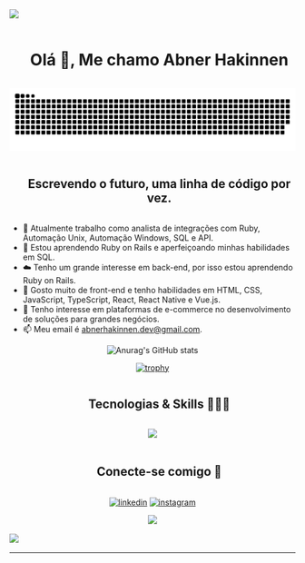 
<!--horizontal divider(gradiant)-->
<img src="[https://user-images.githubusercontent.com/73097560/115834477-dbab4500-a447-11eb-908a-139a6edaec5c.gif](https://1999azzar.github.io/1999AZZAR/)">

<!--h1 without bottom border-->
<div id="user-content-toc">
  <ul align="center">
    <summary><h1 style="display: inline-block">Olá 👋, Me chamo Abner Hakinnen</h1></summary>
  </ul>
</div>


<!--- snake -->
<div align="center">
  <img  src="https://github.com/1999AZZAR/1999AZZAR/blob/readme/resources/img/grid-snake.svg"
       alt="snake" /></a>
</div>


<!--h2 without bottom border-->
<div id="user-content-toc">
  <ul align="center">
    <summary><h2 style="display: inline-block">Escrevendo o futuro, uma linha de código por vez.</h2></summary>
  </ul>
</div>


<!--Intro start-->

- 🔭 Atualmente trabalho como analista de integrações com Ruby, Automação Unix, Automação Windows, SQL e API.
- 🌱 Estou aprendendo Ruby on Rails e aperfeiçoando minhas habilidades em SQL.
- ☁️ Tenho um grande interesse em back-end, por isso estou aprendendo Ruby on Rails.
- 🎨 Gosto muito de front-end e tenho habilidades em HTML, CSS, JavaScript, TypeScript, React, React Native e Vue.js.
- 🛒 Tenho interesse em plataformas de e-commerce no desenvolvimento de soluções para grandes negócios.
- 📫 Meu email é abnerhakinnen.dev@gmail.com.
  
<!--Intro end-->

<div align="center">

![Anurag's GitHub stats](https://github-readme-stats.vercel.app/api?username=abnerhkn&show_icons=true&theme=dracula)

[![trophy](https://github-profile-trophy.vercel.app/?username=abnerhkn)](https://github.com/ryo-ma/github-profile-trophy)

</div>


<!--h1 without bottom border-->
<div id="user-content-toc">
  <ul align="center">
    <summary><h2 style="display: inline-block">Tecnologias & Skills 👨🏻‍💻</h2></summary>
  </ul>
</div>
<!--tech stack icons-->
<p align="center">
  <a href="https://skillicons.dev">
    <img src="https://skillicons.dev/icons?i=git,html,css,js,ts,postgres,ruby,figma,firebase,github,md,materialui,tailwind,bootstrap,mysql,nodejs,postman,react,redux,vscode" />
  </a>
</p>


<!-- Conecte-se comigo -->
<!--h2 without bottom border-->
<div id="user-content-toc">
  <ul align="center">
    <summary><h2 style="display: inline-block">Conecte-se comigo 🤝</h2></summary>
  </ul>
</div>

<!--icons and links-->
<p align="center">
<a href="https://www.linkedin.com/in/abnerhakinne/" target="blank"><img align="center" src="https://user-images.githubusercontent.com/88904952/234979284-68c11d7f-1acc-4f0c-ac78-044e1037d7b0.png" alt="linkedin" height="50" width="50" /></a>
<a href="https://www.instagram.com/abnerhakinnen/" target="blank"><img align="center" src="https://user-images.githubusercontent.com/88904952/234981169-2dd1e58f-4b7e-468c-8213-034ba62156c3.png" alt="instagram" height="50" width="50" /></a>
  
</p>


<!--profile visit count-->
<div align="center">
  
[![](https://visitcount.itsvg.in/api?id=1010nishant&icon=3&color=6)](https://visitcount.itsvg.in)
  
</div>


<!--horizontal divider(gradiant)-->
<img src="https://user-images.githubusercontent.com/73097560/115834477-dbab4500-a447-11eb-908a-139a6edaec5c.gif">

----------------------------------------------------------------------
